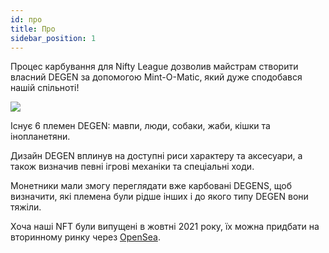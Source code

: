 ```yaml
---
id: про
title: Про
sidebar_position: 1
---
```


Процес карбування для Nifty League дозволив майстрам створити власний DEGEN за допомогою Mint-O-Matic, який дуже сподобався нашій спільноті!

![](/img/mintomatic.gif)

Існує 6 племен DEGEN: мавпи, люди, собаки, жаби, кішки та інопланетяни.

Дизайн DEGEN вплинув на доступні риси характеру та аксесуари, а також визначив певні ігрові механіки та спеціальні ходи.

Монетники мали змогу переглядати вже карбовані DEGENS, щоб визначити, які племена були рідше інших і до якого типу DEGEN вони тяжіли.

Хоча наші NFT були випущені в жовтні 2021 року, їх можна придбати на вторинному ринку через [OpenSea](https://opensea.io/collection/niftydegen).
